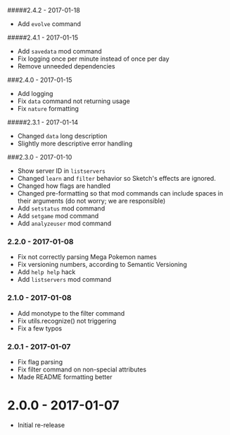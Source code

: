 #####2.4.2 - 2017-01-18
 * Add `evolve` command

#####2.4.1 - 2017-01-15
 * Add `savedata` mod command
 * Fix logging once per minute instead of once per day
 * Remove unneeded dependencies

###2.4.0 - 2017-01-15
 * Add logging
 * Fix `data` command not returning usage
 * Fix `nature` formatting

#####2.3.1 - 2017-01-14
 * Changed `data` long description
 * Slightly more descriptive error handling

###2.3.0 - 2017-01-10
 * Show server ID in `listservers`
 * Changed `learn` and `filter` behavior so Sketch's effects are ignored.
 * Changed how flags are handled
 * Changed pre-formatting so that mod commands can include spaces in their arguments (do not worry; we are responsible)
 * Add `setstatus` mod command
 * Add `setgame` mod command
 * Add `analyzeuser` mod command

### 2.2.0 - 2017-01-08
 * Fix not correctly parsing Mega Pokemon names
 * Fix versioning numbers, according to Semantic Versioning
 * Add `help help` hack
 * Add `listservers` mod command

### 2.1.0 - 2017-01-08
 * Add monotype to the filter command
 * Fix utils.recognize() not triggering
 * Fix a few typos

### 2.0.1 - 2017-01-07
 * Fix flag parsing
 * Fix filter command on non-special attributes
 * Made README formatting better

# 2.0.0 - 2017-01-07
 * Initial re-release